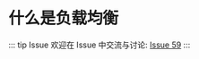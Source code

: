 # 什么是负载均衡



::: tip Issue 
 欢迎在 Issue 中交流与讨论: [Issue 59](https://github.com/shfshanyue/Daily-Question/issues/59) 
:::


